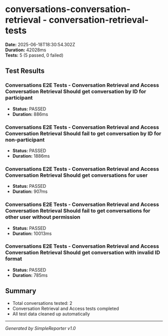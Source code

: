 # conversations-conversation-retrieval - conversation-retrieval-tests

**Date:** 2025-06-18T18:30:54.302Z  
**Duration:** 42028ms  
**Tests:** 5 (5 passed, 0 failed)

## Test Results


### Conversations E2E Tests - Conversation Retrieval and Access Conversation Retrieval Should get conversation by ID for participant
- **Status:** PASSED
- **Duration:** 886ms



### Conversations E2E Tests - Conversation Retrieval and Access Conversation Retrieval Should fail to get conversation by ID for non-participant
- **Status:** PASSED
- **Duration:** 1886ms



### Conversations E2E Tests - Conversation Retrieval and Access Conversation Retrieval Should get conversations for user
- **Status:** PASSED
- **Duration:** 907ms



### Conversations E2E Tests - Conversation Retrieval and Access Conversation Retrieval Should fail to get conversations for other user without permission
- **Status:** PASSED
- **Duration:** 10013ms



### Conversations E2E Tests - Conversation Retrieval and Access Conversation Retrieval Should get conversation with invalid ID format
- **Status:** PASSED
- **Duration:** 785ms



## Summary

- Total conversations tested: 2
- Conversation Retrieval and Access tests completed
- All test data cleaned up automatically

---
*Generated by SimpleReporter v1.0*
